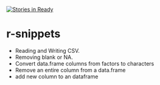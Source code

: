 [![Stories in Ready](https://badge.waffle.io/mgazzar/r-snippets.png?label=ready&title=Ready)](https://waffle.io/mgazzar/r-snippets)
# r-snippets

- Reading and Writing CSV.
- Removing blank or NA.
- Convert data.frame columns from factors to characters
- Remove an entire column from a data.frame
- add new column to an dataframe


